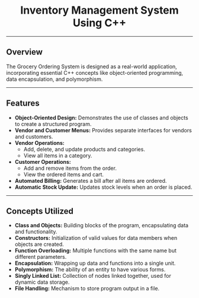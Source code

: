 <div align="center"> 
  <h1>Inventory Management System Using C++</h1>
</div>

--------------------------

## Overview

The Grocery Ordering System is designed as a real-world application, incorporating essential C++ concepts like object-oriented programming, data encapsulation, and polymorphism.

--------------------------

## Features

- **Object-Oriented Design:** Demonstrates the use of classes and objects to create a structured program.
- **Vendor and Customer Menus:** Provides separate interfaces for vendors and customers.
- **Vendor Operations:**
  - Add, delete, and update products and categories.
  - View all items in a category.
- **Customer Operations:**
  - Add and remove items from the order.
  - View the ordered items and cart.
- **Automated Billing:** Generates a bill after all items are ordered.
- **Automatic Stock Update:** Updates stock levels when an order is placed.

--------------------------

## Concepts Utilized

- **Class and Objects:** Building blocks of the program, encapsulating data and functionality.
- **Constructors:** Initialization of valid values for data members when objects are created.
- **Function Overloading:** Multiple functions with the same name but different parameters.
- **Encapsulation:** Wrapping up data and functions into a single unit.
- **Polymorphism:** The ability of an entity to have various forms.
- **Singly Linked List:** Collection of nodes linked together, used for dynamic data storage.
- **File Handling:** Mechanism to store program output in a file.

